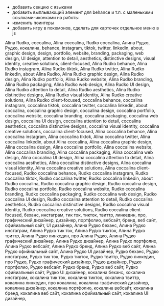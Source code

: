 - добавить секцию с языками
- добавить выплывающий элемент для behance и т.п. с маленькими ссылками-иконками на работы
- изменить поинтеры
- добавить игру в покемонов, сделать для карточек отдельное меню в js


Alina Rudko, coccalina, Alina coccalina, Rudko coccalina, Алина Рудко, Рудко, кокалина, behance, instagram, tiktok, twitter, linkedin, about, graphic design, design, portfolio, website, branding, packaging, web design, UI design, attention to detail, aesthetics, distinctive designs, visual identity, creative solutions, client-focused, Alina Rudko behance, Alina Rudko instagram, Alina Rudko tiktok, Alina Rudko twitter, Alina Rudko linkedin, about Alina Rudko, Alina Rudko graphic design, Alina Rudko design, Alina Rudko portfolio, Alina Rudko website, Alina Rudko branding, Alina Rudko packaging, Alina Rudko web design, Alina Rudko UI design, Alina Rudko attention to detail, Alina Rudko aesthetics, Alina Rudko distinctive designs, Alina Rudko visual identity, Alina Rudko creative solutions, Alina Rudko client-focused, coccalina behance, coccalina instagram, coccalina tiktok, coccalina twitter, coccalina linkedin, about coccalina, coccalina graphic design, coccalina design, coccalina portfolio, coccalina website, coccalina branding, coccalina packaging, coccalina web design, coccalina UI design, coccalina attention to detail, coccalina aesthetics, coccalina distinctive designs, coccalina visual identity, coccalina creative solutions, coccalina client-focused, Alina coccalina behance, Alina coccalina instagram, Alina coccalina tiktok, Alina coccalina twitter, Alina coccalina linkedin, about Alina coccalina, Alina coccalina graphic design, Alina coccalina design, Alina coccalina portfolio, Alina coccalina website, Alina coccalina branding, Alina coccalina packaging, Alina coccalina web design, Alina coccalina UI design, Alina coccalina attention to detail, Alina coccalina aesthetics, Alina coccalina distinctive designs, Alina coccalina visual identity, Alina coccalina сreative solutions, Alina coccalina client-focused, Rudko coccalina behance,  Rudko coccalina instagram,  Rudko coccalina tiktok,  Rudko coccalina twitter,  Rudko coccalina linkedin, about Rudko coccalina,  Rudko coccalina graphic design,  Rudko coccalina design,  Rudko coccalina portfolio,  Rudko coccalina website,  Rudko coccalina branding,  Rudko coccalina packaging,  Rudko coccalina web design,  Rudko coccalina UI design,  Rudko coccalina attention to detail,  Rudko coccalina aesthetics,  Rudko coccalina distinctive designs,  Rudko coccalina visual identity,  Rudko coccalina creative solutions,  Rudko coccalina client-focused, беханс, инстаграм, тик ток, тикток, твиттр, линкедин, про, графический дизайнер, дизайнер, портфолио, вебсайт, бренд, веб сайт, офийиальный сайт, UI дизайнер, Алина Рудко беханс, Алина Рудко инстаграм, Алина Рудко тик ток, Алина Рудко тикток, Алина Рудко твиттр, Алина Рудко линкедин, про Алина Рудко, Алина Рудко графический дизайнер, Алина Рудко дизайнер, Алина Рудко портфолио, Алина Рудко вебсайт, Алина Рудко бренд, Алина Рудко веб сайт, Алина Рудко офийиальный сайт, Алина Рудко UI дизайнер, Рудко беханс, Рудко инстаграм, Рудко тик ток, Рудко тикток, Рудко твиттр, Рудко линкедин, про Рудко, Рудко графический дизайнер, Рудко дизайнер, Рудко портфолио, Рудко вебсайт, Рудко бренд, Рудко веб сайт, Рудко офийиальный сайт, Рудко UI дизайнер, кокалина беханс, кокалина инстаграм, кокалина тик ток, кокалина тикток, кокалина твиттр, кокалина линкедин, про кокалина,   кокалина графический дизайнер, кокалина дизайнер, кокалина портфолио, кокалина вебсайт, кокалина бренд, кокалина веб сайт, кокалина офийиальный сайт, кокалина UI дизайнер, 


